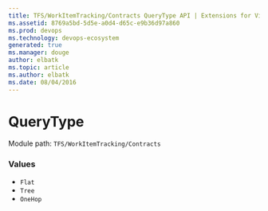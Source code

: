 ```yaml
---
title: TFS/WorkItemTracking/Contracts QueryType API | Extensions for Visual Studio Team Services
ms.assetid: 8769a5bd-5d5e-a0d4-d65c-e9b36d97a860
ms.prod: devops
ms.technology: devops-ecosystem
generated: true
ms.manager: douge
author: elbatk
ms.topic: article
ms.author: elbatk
ms.date: 08/04/2016
---
```


# QueryType

Module path: `TFS/WorkItemTracking/Contracts`

### Values

* `Flat` 
* `Tree` 
* `OneHop` 
